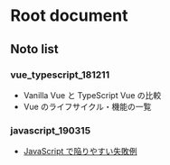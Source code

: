 # Root document

## Noto list

### vue_typescript_181211

* Vanilla Vue と TypeScript Vue の比較
* Vue のライフサイクル・機能の一覧

### javascript_190315

* [JavaScript で陥りやすい失敗例](https://qiita.com/yuki153/items/c909c54204eaab6ca1b2)
